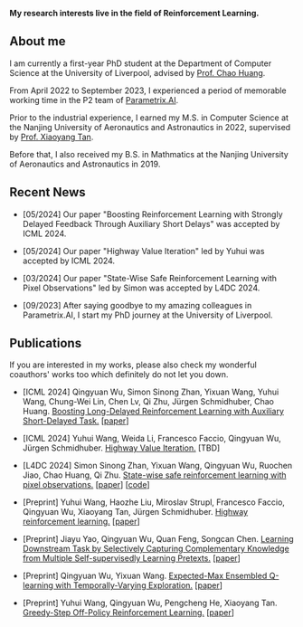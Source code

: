 **My research interests live in the field of Reinforcement Learning.**



## About me
I am currently a first-year PhD student at the Department of Computer Science at the University of Liverpool, advised by [Prof. Chao Huang](https://chaohuang2018.github.io/). 

From April 2022 to September 2023, I experienced a period of memorable working time in the P2 team of [Parametrix.AI](https://chaocanshu.cn/index-en.html).

Prior to the industrial experience, I earned my M.S. in Computer Science at the Nanjing University of Aeronautics and Astronautics in 2022, supervised by [Prof. Xiaoyang Tan](http://parnec.nuaa.edu.cn/xtan/).

Before that, I also received my B.S. in Mathmatics at the Nanjing University of Aeronautics and Astronautics in 2019.

## Recent News

* [05/2024] Our paper "Boosting Reinforcement Learning with Strongly Delayed Feedback Through Auxiliary Short Delays" was accepted by ICML 2024. 

* [05/2024] Our paper "Highway Value Iteration" led by Yuhui was accepted by ICML 2024. 

* [03/2024] Our paper "State-Wise Safe Reinforcement Learning with Pixel Observations" led by Simon was accepted by L4DC 2024. 

* [09/2023] After saying goodbye to my amazing colleagues in Parametrix.AI, I start my PhD journey at the University of Liverpool.


## Publications
If you are interested in my works, please also check my wonderful coauthors' works too which definitely do not let you down.

* [ICML 2024] Qingyuan Wu, Simon Sinong Zhan, Yixuan Wang, Yuhui Wang, Chung-Wei Lin, Chen Lv, Qi Zhu, Jürgen Schmidhuber, Chao Huang. <u>Boosting Long-Delayed Reinforcement Learning with Auxiliary Short-Delayed Task.</u> [[paper](https://arxiv.org/pdf/2402.03141)]

* [ICML 2024] Yuhui Wang, Weida Li, Francesco Faccio, Qingyuan Wu, Jürgen Schmidhuber. <u>Highway Value Iteration.</u> [TBD]

* [L4DC 2024] Simon Sinong Zhan, Yixuan Wang, Qingyuan Wu, Ruochen Jiao, Chao Huang, Qi Zhu. <u>State-wise safe reinforcement learning with pixel observations.</u> [[paper](https://arxiv.org/abs/2311.02227)] [[code](https://github.com/SimonZhan-code/Step-Wise_SafeRL_Pixel)]

* [Preprint] Yuhui Wang, Haozhe Liu, Miroslav Strupl, Francesco Faccio, Qingyuan Wu, Xiaoyang Tan, Jürgen Schmidhuber. <u>Highway reinforcement learning.</u> [[paper](https://openreview.net/pdf?id=NFcRC4aYSWf)]

* [Preprint] Jiayu Yao, Qingyuan Wu, Quan Feng, Songcan Chen. <u>Learning Downstream Task by Selectively Capturing Complementary Knowledge from Multiple Self-supervisedly Learning Pretexts.</u> [[paper](https://arxiv.org/pdf/2204.05248)]


* [Preprint] Qingyuan Wu, Yixuan Wang. <u>Expected-Max Ensembled Q-learning with Temporally-Varying Exploration.</u> [[paper](https://www.researchgate.net/profile/Qingyuan-Wu-5/publication/355356383_Expected-Max_Ensembled_Q-learning_with_Temporally-Varying_Exploration/links/616b8eb1b90c51266254f3d2/Expected-Max-Ensembled-Q-learning-with-Temporally-Varying-Exploration.pdf)]


* [Preprint] Yuhui Wang, Qingyuan Wu, Pengcheng He, Xiaoyang Tan. <u>Greedy-Step Off-Policy Reinforcement Learning.</u> [[paper](https://arxiv.org/pdf/2102.11717)]



